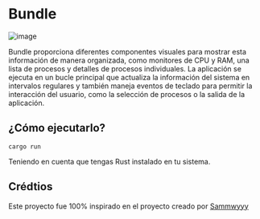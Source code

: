 # Bundle
![image](https://github.com/nevek-btw/bundle/assets/138080914/57c8d13f-529f-415e-b2cd-52cbc5c88bdc)

Bundle proporciona diferentes componentes visuales para mostrar esta información de manera organizada, como monitores de CPU y RAM, una lista de procesos y detalles de procesos individuales. La aplicación se ejecuta en un bucle principal que actualiza la información del sistema en intervalos regulares y también maneja eventos de teclado para permitir la interacción del usuario, como la selección de procesos o la salida de la aplicación.

## ¿Cómo ejecutarlo?
```
cargo run
```
Teniendo en cuenta que tengas Rust instalado en tu sistema.

## Crédtios
Este proyecto fue 100% inspirado en el proyecto creado por [Sammwyyy](https://github.com/sammwyy/rain/)
